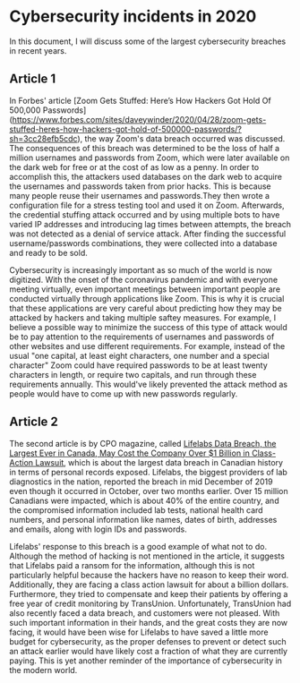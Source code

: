 # Cybersecurity incidents in 2020
In this document, I will discuss some of the largest cybersecurity breaches in recent years.

## Article 1
In Forbes' article [Zoom Gets Stuffed: Here’s How Hackers Got Hold Of 500,000 Passwords] (https://www.forbes.com/sites/daveywinder/2020/04/28/zoom-gets-stuffed-heres-how-hackers-got-hold-of-500000-passwords/?sh=3cc28efb5cdc), the way Zoom's data breach occurred was discussed. The consequences of this breach was determined to be the loss of half a million usernames and passwords from Zoom, which were later available on the dark web for free or at the cost of as low as a penny. In order to accomplish this, the attackers used databases on the dark web to acquire the usernames and passwords taken from prior hacks. This is because many people reuse their usernames and passwords.They then wrote a configuration file for a stress testing tool and used it on Zoom. Afterwards, the credential stuffing attack occurred and by using multiple bots to have varied IP addresses and introducing lag times between attempts, the breach was not detected as a denial of service attack. After finding the successful username/passwords combinations, they were collected into a database and ready to be sold.

Cybersecurity is increasingly important as so much of the world is now digitized. With the onset of the coronavirus pandemic and with everyone meeting virtually, even important meetings between important people are conducted virtually through applications like Zoom. This is why it is crucial that these applications are very careful about predicting how they may be attacked by hackers and taking multiple saftey measures. For example, I believe a possible way to minimize the success of this type of attack would be to pay attention to the requirements of usernames and passwords of other websites and use different requirements. For example, instead of the usual "one capital, at least eight characters, one number and a special character" Zoom could have required passwords to be at least twenty characters in length, or require two capitals, and run through these requirements annually. This would've likely prevented the attack method as people would have to come up with new passwords regularly.

## Article 2
The second article is by CPO magazine, called [Lifelabs Data Breach, the Largest Ever in Canada, May Cost the Company Over $1 Billion in Class-Action Lawsuit](https://www.cpomagazine.com/cyber-security/lifelabs-data-breach-the-largest-ever-in-canada-may-cost-the-company-over-1-billion-in-class-action-lawsuit/), which is about the largest data breach in Canadian history in terms of personal records exposed. Lifelabs, the biggest providers of lab diagnostics in the nation, reported the breach in mid December of 2019 even though it occurred in October, over two months earlier. Over 15 million Canadians were impacted, which is about 40% of the entire country, and the compromised information included lab tests, national health card numbers, and personal information like names, dates of birth, addresses and emails, along with login IDs and passwords.

Lifelabs' response to this breach is a good example of what not to do. Although the method of hacking is not mentioned in the article, it suggests that Lifelabs paid a ransom for the information, although this is not particularly helpful because the hackers have no reason to keep their word. Additionally, they are facing a class action lawsuit for about a billion dollars. Furthermore, they tried to compensate and keep their patients by offering a free year of credit monitoring by TransUnion. Unfortunately, TransUnion had also recently faced a data breach, and customers were not pleased. With such important information in their hands, and the great costs they are now facing, it would have been wise for Lifelabs to have saved a little more budget for cybersecurity, as the proper defenses to prevent or detect such an attack earlier would have likely cost a fraction of what they are currently paying. This is yet another reminder of the importance of cybersecurity in the modern world.

